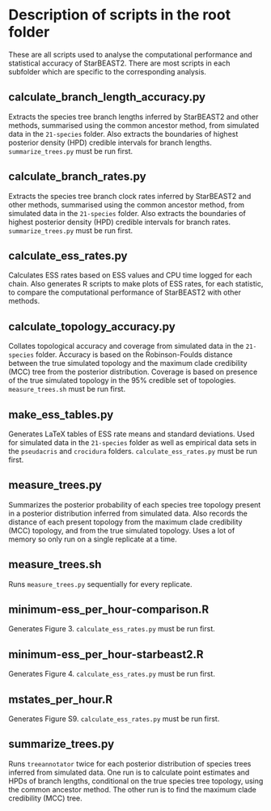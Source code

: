 # Description of scripts in the root folder

These are all scripts used to analyse the computational performance and
statistical accuracy of StarBEAST2. There are most scripts in each subfolder
which are specific to the corresponding analysis.

## calculate_branch_length_accuracy.py

Extracts the species tree branch lengths inferred by StarBEAST2 and other
methods, summarised using the common ancestor method, from simulated data in
the `21-species` folder. Also extracts the boundaries of highest posterior
density (HPD) credible intervals for branch lengths. `summarize_trees.py` must
be run first.

## calculate_branch_rates.py

Extracts the species tree branch clock rates inferred by StarBEAST2 and other
methods, summarised using the common ancestor method, from simulated data in
the `21-species` folder. Also extracts the boundaries of highest posterior
density (HPD) credible intervals for branch rates. `summarize_trees.py` must
be run first.

## calculate_ess_rates.py

Calculates ESS rates based on ESS values and CPU time logged for each chain.
Also generates R scripts to make plots of ESS rates, for each statistic, to
compare the computational performance of StarBEAST2 with other methods.

## calculate_topology_accuracy.py

Collates topological accuracy and coverage from simulated data in the
`21-species` folder. Accuracy is based on the Robinson-Foulds distance between
the true simulated topology and the maximum clade credibility (MCC) tree from
the posterior distribution. Coverage is based on presence of the true
simulated topology in the 95% credible set of topologies. `measure_trees.sh`
must be run first.

## make_ess_tables.py

Generates LaTeX tables of ESS rate means and standard deviations. Used for
simulated data in the `21-species` folder as well as empirical data sets
in the `pseudacris` and `crocidura` folders. `calculate_ess_rates.py` must
be run first.

## measure_trees.py

Summarizes the posterior probability of each species tree topology present in
a posterior distribution inferred from simulated data. Also records the
distance of each present topology from the maximum clade credibility (MCC)
topology, and from the true simulated topology.  Uses a lot of memory so only
run on a single replicate at a time.

## measure_trees.sh

Runs `measure_trees.py` sequentially for every replicate.

## minimum-ess_per_hour-comparison.R

Generates Figure 3. `calculate_ess_rates.py` must be run first.

## minimum-ess_per_hour-starbeast2.R

Generates Figure 4. `calculate_ess_rates.py` must be run first.

## mstates_per_hour.R

Generates Figure S9. `calculate_ess_rates.py` must be run first.

## summarize_trees.py

Runs `treeannotator` twice for each posterior distribution of species trees
inferred from simulated data. One run is to calculate point estimates and HPDs
of branch lengths, conditional on the true species tree topology, using the
common ancestor method. The other run is to find the maximum clade credibility
(MCC) tree.
